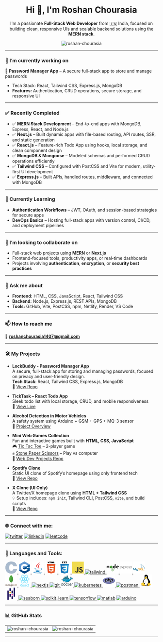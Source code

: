 <h1 align="center">Hi 👋, I'm Roshan Chourasia</h1>

<p align="center">
  I'm a passionate <b>Full-Stack Web Developer</b> from 🇮🇳 India, focused on building clean, responsive UIs and scalable backend solutions using the <b>MERN stack</b>.
</p>

<p align="center">
  <img src="https://komarev.com/ghpvc/?username=roshan-chourasia&label=Profile%20views&color=0e75b6&style=flat" alt="roshan-chourasia" />
</p>

---

### 🔭 I’m currently working on

**🔐 Password Manager App** – A secure full-stack app to store and manage passwords  
  - Tech Stack: React, Tailwind CSS, Express.js, MongoDB  
  - **Features:** Authentication, CRUD operations, secure storage, and responsive UI


---

### ✅ Recently Completed

- ✅ **MERN Stack Development** – End-to-end apps with MongoDB, Express, React, and Node.js
- ✅ **Next.js** – Built dynamic apps with file-based routing, API routes, SSR, and static generation
- ✅ **React.js** – Feature-rich Todo App using hooks, local storage, and clean component design
- ✅ **MongoDB & Mongoose** – Modeled schemas and performed CRUD operations efficiently
- ✅ **Tailwind CSS** – Configured with PostCSS and Vite for modern, utility-first UI development
- ✅ **Express.js** – Built APIs, handled routes, middleware, and connected with MongoDB

---

### 🌱 Currently Learning

- **Authentication Workflows** – JWT, OAuth, and session-based strategies for secure apps
- **DevOps Basics** – Hosting full-stack apps with version control, CI/CD, and deployment pipelines

---

### 👯 I’m looking to collaborate on

- Full-stack web projects using **MERN** or **Next.js**
- Frontend-focused tools, productivity apps, or real-time dashboards
- Projects involving **authentication**, **encryption**, or **security best practices**

---

### 💬 Ask me about

- **Frontend:** HTML, CSS, JavaScript, React, Tailwind CSS
- **Backend:** Node.js, Express.js, REST APIs, MongoDB
- **Tools:** GitHub, Vite, PostCSS, npm, Netlify, Render, VS Code

---

### 📫 How to reach me

📧 **roshanchourasia1407@gmail.com**

---

### 🛠️ My Projects

- **LockBuddy - Password Manager App**  
  A secure, full-stack app for storing and managing passwords, focused on privacy and user-friendly design.  
  **Tech Stack**: React, Tailwind CSS, Express.js, MongoDB  
  🔗 [View Repo](https://github.com/Roshan-Chourasia/lockbuddy-password-manager)

- **TickTask – React Todo App**  
  Sleek todo list with local storage, CRUD, and mobile responsiveness  
  🔗 [View Live](https://roshan-chourasia.github.io/Tick-Task-React/)

- **Alcohol Detection in Motor Vehicles**  
  A safety system using Arduino + GSM + GPS + MQ-3 sensor  
  🔗 [Project Overview](https://github.com/Roshan-Chourasia/Alcohol_Detection_in_Motor_Vehicle)

- **Mini Web Games Collection**  
  Fun and interactive games built with **HTML, CSS, JavaScript**  
  🎮 [Tic Tac Toe](https://github.com/roshan-chourasia/web-dev-projects/tree/main/tic-tac-toe) – 2-player game  
  ✊ [Stone Paper Scissors](https://github.com/roshan-chourasia/web-dev-projects/tree/main/stone-paper-scissors) – Play vs computer  
  📁 [Web Dev Projects Repo](https://github.com/roshan-chourasia/web-dev-projects)

- **Spotify Clone**  
  Static UI clone of Spotify’s homepage using only frontend tech  
  🔗 [View Repo](https://github.com/Roshan-Chourasia/Spotify_clone)

- **X Clone (UI Only)**  
  A Twitter/X homepage clone using **HTML + Tailwind CSS**  
  💡 Setup includes: `npm init`, Tailwind CLI, PostCSS, `vite`, and build scripts  
  🔗 [View Repo](https://github.com/Roshan-Chourasia/tailwind-x-clone)

---

### 🌐 Connect with me:

<p align="left">
  <a href="https://twitter.com/r_chourasia14" target="blank"><img src="https://raw.githubusercontent.com/rahuldkjain/github-profile-readme-generator/master/src/images/icons/Social/twitter.svg" alt="twitter" height="30" width="40" /></a>
  <a href="https://www.linkedin.com/in/roshan-chourasia14/" target="blank"><img src="https://raw.githubusercontent.com/rahuldkjain/github-profile-readme-generator/master/src/images/icons/Social/linked-in-alt.svg" alt="linkedin" height="30" width="40" /></a>
  <a href="https://leetcode.com/u/roshanchourasia/" target="blank"><img src="https://raw.githubusercontent.com/rahuldkjain/github-profile-readme-generator/master/src/images/icons/Social/leet-code.svg" alt="leetcode" height="30" width="40" /></a>
</p>

---

### 🧰 Languages and Tools:

<p align="left"> 
    <a href="https://www.cprogramming.com/" target="_blank" rel="noreferrer"> <img src="https://raw.githubusercontent.com/devicons/devicon/master/icons/c/c-original.svg" alt="c" width="40" height="40" /> </a> 
    <a href="https://www.w3schools.com/cpp/" target="_blank" rel="noreferrer"> <img src="https://raw.githubusercontent.com/devicons/devicon/master/icons/cplusplus/cplusplus-original.svg" alt="cplusplus" width="40" height="40" /> </a> 
    <a href="https://www.java.com" target="_blank" rel="noreferrer"> <img src="https://raw.githubusercontent.com/devicons/devicon/master/icons/java/java-original.svg" alt="java" width="40" height="40" /> </a> 
    <a href="https://www.w3.org/html/" target="_blank" rel="noreferrer"> <img src="https://raw.githubusercontent.com/devicons/devicon/master/icons/html5/html5-original-wordmark.svg" alt="html5" width="40" height="40" /> </a>
    <a href="https://www.w3schools.com/css/" target="_blank" rel="noreferrer"> <img src="https://raw.githubusercontent.com/devicons/devicon/master/icons/css3/css3-original-wordmark.svg" alt="css3" width="40" height="40" /> </a> 
    <a href="https://developer.mozilla.org/en-US/docs/Web/JavaScript" target="_blank" rel="noreferrer"> <img src="https://raw.githubusercontent.com/devicons/devicon/master/icons/javascript/javascript-original.svg" alt="javascript" width="40" height="40" /> </a>
    <a href="https://tailwindcss.com/" target="_blank" rel="noreferrer"> <img src="https://www.vectorlogo.zone/logos/tailwindcss/tailwindcss-icon.svg" alt="tailwind" width="40" height="40" /> </a> 
    <a href="https://nodejs.org" target="_blank" rel="noreferrer"> <img src="https://raw.githubusercontent.com/devicons/devicon/master/icons/nodejs/nodejs-original-wordmark.svg" alt="nodejs" width="40" height="40" /> </a>
    <a href="https://expressjs.com" target="_blank" rel="noreferrer"> <img src="https://raw.githubusercontent.com/devicons/devicon/master/icons/express/express-original-wordmark.svg" alt="express" width="40" height="40" /> </a>
    <a href="https://www.mysql.com/" target="_blank" rel="noreferrer"> <img src="https://raw.githubusercontent.com/devicons/devicon/master/icons/mysql/mysql-original-wordmark.svg" alt="mysql" width="40" height="40" /> </a>
    <a href="https://www.mongodb.com/" target="_blank" rel="noreferrer"> <img src="https://raw.githubusercontent.com/devicons/devicon/master/icons/mongodb/mongodb-original-wordmark.svg" alt="mongodb" width="40" height="40" /> </a>
    <a href="https://reactjs.org/" target="_blank" rel="noreferrer"> <img src="https://raw.githubusercontent.com/devicons/devicon/master/icons/react/react-original-wordmark.svg" alt="react" width="40" height="40" /> </a>
    <a href="https://nextjs.org/" target="_blank" rel="noreferrer"> <img src="https://cdn.worldvectorlogo.com/logos/nextjs-2.svg" alt="nextjs" width="40" height="40"/> </a>
    <a href="https://git-scm.com/" target="_blank" rel="noreferrer"> <img src="https://www.vectorlogo.zone/logos/git-scm/git-scm-icon.svg" alt="git" width="40" height="40" /> </a>    
    <a href="https://www.docker.com/" target="_blank" rel="noreferrer"> <img src="https://raw.githubusercontent.com/devicons/devicon/master/icons/docker/docker-original-wordmark.svg" alt="docker" width="40" height="40" /> </a> 
    <a href="https://kubernetes.io" target="_blank" rel="noreferrer"> <img src="https://www.vectorlogo.zone/logos/kubernetes/kubernetes-icon.svg" alt="kubernetes" width="40" height="40" /> </a> 
    <a href="https://www.php.net" target="_blank" rel="noreferrer"> <img src="https://raw.githubusercontent.com/devicons/devicon/master/icons/php/php-original.svg" alt="php" width="40" height="40" /> </a> 
    <a href="https://postman.com" target="_blank" rel="noreferrer"> <img src="https://www.vectorlogo.zone/logos/getpostman/getpostman-icon.svg" alt="postman" width="40" height="40" /> </a> 
    <a href="https://www.linux.org/" target="_blank" rel="noreferrer"> <img src="https://raw.githubusercontent.com/devicons/devicon/master/icons/linux/linux-original.svg" alt="linux" width="40" height="40" /> </a> 
    <a href="https://pandas.pydata.org/" target="_blank" rel="noreferrer"> <img src="https://raw.githubusercontent.com/devicons/devicon/2ae2a900d2f041da66e950e4d48052658d850630/icons/pandas/pandas-original.svg" alt="pandas" width="40" height="40" /> </a> 
    <a href="https://seaborn.pydata.org/" target="_blank" rel="noreferrer"> <img src="https://seaborn.pydata.org/_images/logo-mark-lightbg.svg" alt="seaborn" width="40" height="40" /> </a> 
    <a href="https://scikit-learn.org/" target="_blank" rel="noreferrer"> <img src="https://upload.wikimedia.org/wikipedia/commons/0/05/Scikit_learn_logo_small.svg" alt="scikit_learn" width="40" height="40" /> </a> 
    <a href="https://www.tensorflow.org" target="_blank" rel="noreferrer"> <img src="https://www.vectorlogo.zone/logos/tensorflow/tensorflow-icon.svg" alt="tensorflow" width="40" height="40" /> </a>
    <a href="https://www.mathworks.com/" target="_blank"><img src="https://upload.wikimedia.org/wikipedia/commons/2/21/Matlab_Logo.png" alt="matlab" width="40" height="40"/></a>
    <a href="https://www.arduino.cc/" target="_blank" rel="noreferrer"> <img src="https://cdn.worldvectorlogo.com/logos/arduino-1.svg" alt="arduino" width="40" height="40" /> </a> 
</p>

---

### 📊 GitHub Stats

<table>
  <tr>
    <td>
      <img src="https://github-readme-stats.vercel.app/api?username=roshan-chourasia&show_icons=true&locale=en" alt="roshan-chourasia" />
    </td>
    <td>
      <img src="https://github-readme-stats.vercel.app/api/top-langs?username=roshan-chourasia&show_icons=true&locale=en&layout=compact" alt="roshan-chourasia" />
    </td>
  </tr>
</table>

---

